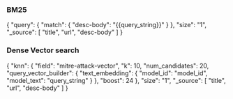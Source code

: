 
### BM25
{
    "query": {
      "match": {
        "desc-body": "{{query_string}}"
      }
    },
    "size": "1",
    "_source": [
      "title",
      "url",
      "desc-body"
    ]
}


### Dense Vector search
{
  "knn": {
    "field": "mitre-attack-vector",
    "k": 10,
    "num_candidates": 20,
    "query_vector_builder": {
      "text_embedding": {
        "model_id": "model_id",
        "model_text": "query_string"
      }
    },
    "boost": 24
  },
  "size": "1",
  "_source": [
    "title",
    "url",
    "desc-body"
  ]
}